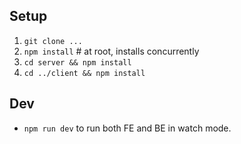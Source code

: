## Setup

1. `git clone ...`
2. `npm install`     # at root, installs concurrently
3. `cd server && npm install`
4. `cd ../client && npm install`

## Dev

- `npm run dev` to run both FE and BE in watch mode.

